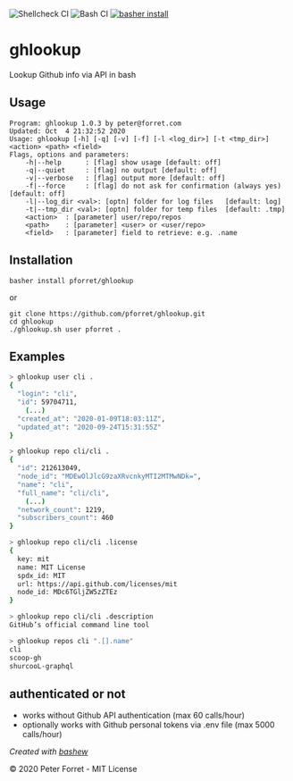 ![Shellcheck CI](https://github.com/pforret/ghlookup/workflows/Shellcheck%20CI/badge.svg)
![Bash CI](https://github.com/pforret/ghlookup/workflows/Bash%20CI/badge.svg)
[![basher install](https://img.shields.io/badge/basher-install-white?logo=gnu-bash&style=flat)](https://basher.gitparade.com/package/)

# ghlookup

Lookup Github info via API in bash

## Usage

    Program: ghlookup 1.0.3 by peter@forret.com
    Updated: Oct  4 21:32:52 2020
    Usage: ghlookup [-h] [-q] [-v] [-f] [-l <log_dir>] [-t <tmp_dir>] <action> <path> <field>
    Flags, options and parameters:
        -h|--help      : [flag] show usage [default: off]
        -q|--quiet     : [flag] no output [default: off]
        -v|--verbose   : [flag] output more [default: off]
        -f|--force     : [flag] do not ask for confirmation (always yes) [default: off]
        -l|--log_dir <val>: [optn] folder for log files   [default: log]
        -t|--tmp_dir <val>: [optn] folder for temp files  [default: .tmp]
        <action>  : [parameter] user/repo/repos
        <path>    : [parameter] <user> or <user/repo>
        <field>   : [parameter] field to retrieve: e.g. .name

## Installation

	basher install pforret/ghlookup
	
or
    
    git clone https://github.com/pforret/ghlookup.git
    cd ghlookup
    ./ghlookup.sh user pforret .
    
## Examples

```bash
> ghlookup user cli .
{
  "login": "cli",
  "id": 59704711,
    (...)
  "created_at": "2020-01-09T18:03:11Z",
  "updated_at": "2020-09-24T15:31:55Z"
}     

> ghlookup repo cli/cli .
{
  "id": 212613049,
  "node_id": "MDEwOlJlcG9zaXRvcnkyMTI2MTMwNDk=",
  "name": "cli",
  "full_name": "cli/cli",
    (...)
  "network_count": 1219,
  "subscribers_count": 460
}

> ghlookup repo cli/cli .license
{
  key: mit
  name: MIT License
  spdx_id: MIT
  url: https://api.github.com/licenses/mit
  node_id: MDc6TGljZW5zZTEz
}   

> ghlookup repo cli/cli .description
GitHub’s official command line tool

> ghlookup repos cli ".[].name"
cli
scoop-gh
shurcooL-graphql
```

## authenticated or not

* works without Github API authentication (max 60 calls/hour)
* optionally works with Github personal tokens via .env file (max 5000 calls/hour)

_Created with [bashew](https://github.com/pforret/bashew)_

&copy; 2020 Peter Forret - MIT License
